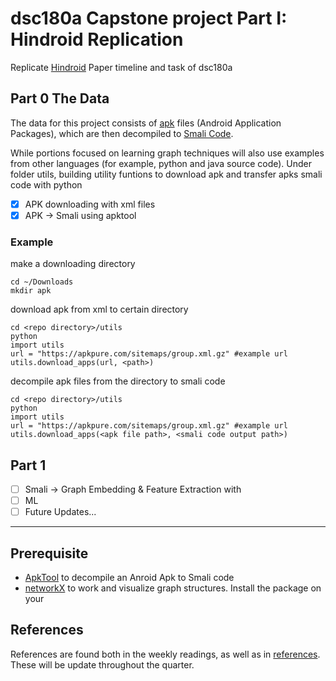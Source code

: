 # dsc180a Capstone project Part I: Hindroid Replication
Replicate [Hindroid](https://www.cse.ust.hk/~yqsong/papers/2017-KDD-HINDROID.pdf) Paper
timeline and task of dsc180a
## Part 0 The Data
The data for this project consists of
[apk](https://en.wikipedia.org/wiki/Android_application_package) files
(Android Application Packages), which are then decompiled to [Smali
Code](https://limbenjamin.com/articles/analysing-smali-code.html).

While portions focused on learning graph techniques will also use
examples from other languages (for example, python and java source code).
Under folder utils, building utility funtions to download apk and transfer apks smali code with python
- [x] APK downloading with xml files
- [x] APK -> Smali using apktool
### Example
make a downloading directory
```
cd ~/Downloads
mkdir apk
```
download apk from xml to certain directory
```
cd <repo directory>/utils
python
import utils
url = "https://apkpure.com/sitemaps/group.xml.gz" #example url
utils.download_apps(url, <path>)
```
decompile apk files from the directory to smali code
```
cd <repo directory>/utils
python
import utils
url = "https://apkpure.com/sitemaps/group.xml.gz" #example url
utils.download_apps(<apk file path>, <smali code output path>)
```
## Part 1
- [ ] Smali -> Graph Embedding & Feature Extraction with 
- [ ] ML
- [ ] Future Updates...

------------------------------------------------------------------------------------------------
## Prerequisite
- [ApkTool](https://ibotpeaches.github.io/Apktool/) to decompile an Anroid Apk to Smali code
- [networkX](https://networkx.github.io/documentation/stable/index.html)
to work and visualize graph structures. Install the package on your
## References

References are found both in the weekly readings, as well as in
[references](references.md). These will be update throughout the
quarter.


